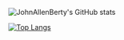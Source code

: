 ![JohnAllenBerty's GitHub stats](https://github-readme-stats.vercel.app/api?username=JohnAllenBerty&show_icons=true&theme=chartreuse-dark&count_private=true&show_icons=true)<br>

[![Top Langs](https://github-readme-stats.vercel.app/api/top-langs/?username=JohnAllenBerty&layout=compact)](https://github.com/JohnAllenBerty/github-readme-stats&theme=chartreuse-dark)<br>
